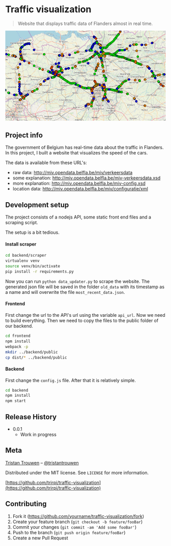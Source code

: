 # Traffic visualization
> Website that displays traffic data of Flanders almost in real time.

![](header.png)


## Project info

The government of Belgium has real-time data about the traffic in Flanders. In this project, I built a website that visualizes the speed of the cars.

The data is available from these URL's:

- raw data: http://miv.opendata.belfla.be/miv/verkeersdata
- some explanation: http://miv.opendata.belfla.be/miv-verkeersdata.xsd
- more explanation: http://miv.opendata.belfla.be/miv-config.xsd
- location data: http://miv.opendata.belfla.be/miv/configuratie/xml


## Development setup

The project consists of a nodejs API, some static front end files and a scraping script.

The setup is a bit tedious.

#### Install scraper

```bash
cd backend/scraper
virtualenv venv
source venv/bin/activate
pip install -r requirements.py
```

Now you can run `python data_updater.py` to scrape the website. The generated json file will be saved in the folder `old_data` with its timestamp as a name and will overwrite the file `most_recent_data.json`.

#### Frontend

First change the url to the API's url using the variable `api_url`. Now we need to build everything. Then we need to copy the files to the public folder of our backend.

```bash
cd frontend
npm install
webpack -p
mkdir ../backend/public
cp dist/* ../backend/public
```

#### Backend

First change the `config.js` file. After that it is relatively simple.

```bash
cd backend
npm install
npm start
```

## Release History

* 0.0.1
    * Work in progress

## Meta

[Tristan Trouwen](https://tristantrouwen.com) – [@tristantrouwen](https://twitter.com/tristantrouwen)

Distributed under the MIT license. See ``LICENSE`` for more information.

[https://github.com/trirpi/traffic-visualization](https://github.com/trirpi/traffic-visualization)

## Contributing

1. Fork it (<https://github.com/yourname/traffic-visualization/fork>)
2. Create your feature branch (`git checkout -b feature/fooBar`)
3. Commit your changes (`git commit -am 'Add some fooBar'`)
4. Push to the branch (`git push origin feature/fooBar`)
5. Create a new Pull Request

